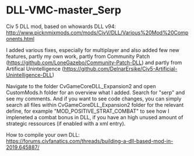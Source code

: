 # DLL-VMC-master_Serp
 Civ 5 DLL mod, based on whowards DLL v94:  http://www.picknmixmods.com/mods/CivV/DLL/Various%20Mod%20Components.html

I added various fixes, especially for multiplayer and also added few new features, partly my own work, partly from Community Patch (https://github.com/LoneGazebo/Community-Patch-DLL) and partly from Artifical Unintelligence (https://github.com/DelnarErsike/Civ5-Artificial-Unintelligence-DLL)

Navigate to the folder CvGameCoreDLL_Expansion2 and open CustomMods.h folder for an overview what I added. Search for "serp" and see my comments. And if you want to see code changes, you can simply search all files within CvGameCoreDLL_Expansion2 folder for the relevant define, for example "MOD_POSITIVE_STRAT_COMBAT" to see how I impleneted a combat bonus in DLL, if you have an high unused amount of strategic ressources (if enabled with a xml entry).

How to compile your own DLL:
https://forums.civfanatics.com/threads/building-a-dll-based-mod-in-2019.645887/
